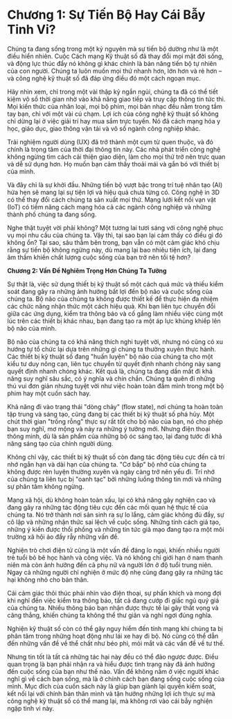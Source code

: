 # Chương 1: Sự Tiến Bộ Hay Cái Bẫy Tinh Vi?

Chúng ta đang sống trong một kỷ nguyên mà sự tiến bộ dường như là một điều hiển nhiên. Cuộc Cách mạng Kỹ thuật số đã thay đổi mọi mặt đời sống, và động lực thúc đẩy nó không gì khác chính là bản năng tiến bộ tự nhiên của con người. Chúng ta luôn muốn mọi thứ nhanh hơn, lớn hơn và rẻ hơn – và công nghệ kỹ thuật số đã đáp ứng điều đó một cách ngoạn mục.

Hãy nhìn xem, chỉ trong một vài thập kỷ ngắn ngủi, chúng ta đã có thể tiết kiệm vô số thời gian nhờ vào khả năng giao tiếp và truy cập thông tin tức thì. Mọi kiến thức của nhân loại, mọi bộ phim, mọi bản nhạc đều nằm trong tầm tay bạn, chỉ với một vài cú chạm. Lợi ích của công nghệ kỹ thuật số không chỉ dừng lại ở việc giải trí hay mua sắm trực tuyến. Nó đã cách mạng hóa y học, giáo dục, giao thông vận tải và vô số ngành công nghiệp khác.

Trải nghiệm người dùng (UX) đã trở thành một cụm từ quen thuộc, và đó chính là trọng tâm của thời đại thông tin này. Các nhà phát triển công nghệ không ngừng tìm cách cải thiện giao diện, làm cho mọi thứ trở nên trực quan và dễ sử dụng hơn. Họ muốn bạn cảm thấy thoải mái và gắn bó với thiết bị của mình.

Và đây chỉ là sự khởi đầu. Những tiến bộ vượt bậc trong trí tuệ nhân tạo (AI) hứa hẹn sẽ mang lại sự tiện lợi và hiệu quả chưa từng có. Công nghệ in 3D có thể thay đổi cách chúng ta sản xuất mọi thứ. Mạng lưới kết nối vạn vật (IoT) có tiềm năng cách mạng hóa cả các ngành công nghiệp và những thành phố chúng ta đang sống.

Nghe thật tuyệt vời phải không? Một tương lai tươi sáng với công nghệ phục vụ mọi nhu cầu của chúng ta. Vậy thì, tại sao bạn lại cảm thấy có điều gì đó không ổn? Tại sao, sâu thẳm bên trong, bạn vẫn có một cảm giác khó chịu rằng sự tiến bộ không ngừng này, dù mang lại bao nhiêu tiện ích, lại đang âm thầm khiến chất lượng cuộc sống của bạn trở nên tồi tệ hơn?

**Chương 2: Vấn Đề Nghiêm Trọng Hơn Chúng Ta Tưởng**

Sự thật là, việc sử dụng thiết bị kỹ thuật số một cách quá mức và thiếu kiểm soát đang gây ra những ảnh hưởng bất lợi đến bộ não và cuộc sống của chúng ta. Bộ não của chúng ta không được thiết kế để thực hiện đa nhiệm các chức năng nhận thức một cách hiệu quả. Khi bạn liên tục chuyển đổi giữa các ứng dụng, kiểm tra thông báo và cố gắng làm nhiều việc cùng một lúc trên các thiết bị khác nhau, bạn đang tạo ra một áp lực khủng khiếp lên bộ não của mình.

Bộ não của chúng ta có khả năng thích nghi tuyệt vời, nhưng nó cũng có xu hướng tự tổ chức lại dựa trên những gì chúng ta thường xuyên thực hành. Các thiết bị kỹ thuật số đang "huấn luyện" bộ não của chúng ta cho một kiểu tư duy nông cạn, liên tục chuyển từ quyết định nhanh chóng này sang quyết định nhanh chóng khác. Kết quả là, chúng ta đang dần mất đi khả năng suy nghĩ sâu sắc, có ý nghĩa và chín chắn. Chúng ta quên đi những thú vui đơn giản nhưng tuyệt vời như việc hoàn toàn đắm mình trong một bộ phim hay một cuốn sách hay.

Khả năng đi vào trạng thái "dòng chảy" (flow state), nơi chúng ta hoàn toàn tập trung và sáng tạo, cũng đang bị các thiết bị kỹ thuật số phá hủy. Một chút thời gian "trống rỗng" thực sự rất tốt cho bộ não của bạn, nó cho phép bạn suy nghĩ, mơ mộng và nảy ra những ý tưởng mới. Nhưng điện thoại thông minh, dù là sản phẩm của những bộ óc sáng tạo, lại đang tước đi khả năng sáng tạo của chính người dùng.

Không chỉ vậy, các thiết bị kỹ thuật số còn đang tác động tiêu cực đến cả trí nhớ ngắn hạn và dài hạn của chúng ta. "Cơ bắp" bộ nhớ của chúng ta không được rèn luyện thường xuyên và ngày càng trở nên yếu đi. Trí nhớ của chúng ta liên tục bị "oanh tạc" bởi những luồng thông tin mới và những sự phân tâm không ngừng.

Mạng xã hội, dù không hoàn toàn xấu, lại có khả năng gây nghiện cao và đang gây ra những tác động tiêu cực đến các mối quan hệ thực tế của chúng ta. Nó trở thành nơi sản sinh ra sự lo lắng, cảm giác không đủ đầy, sự cô lập và những nhận thức sai lệch về cuộc sống. Những tính cách giả tạo, những ý kiến được thổi phồng và những tin tức giả mạo đang tạo ra một môi trường xã hội ảo đầy rẫy những vấn đề.

Nghiện trò chơi điện tử cũng là một vấn đề đáng lo ngại, khiến nhiều người trẻ tuổi bỏ bê học hành và công việc. Và nó không chỉ giới hạn ở nam thanh niên mà còn ảnh hưởng đến cả phụ nữ và người lớn ở độ tuổi trung niên. Ngay cả những người chỉ nghiện ở mức độ nhẹ cũng đang gây ra những tác hại không nhỏ cho bản thân.

Cái cảm giác thôi thúc phải nhìn vào điện thoại, sự phấn khích và mong đợi khi nghĩ đến việc kiểm tra thông báo, tất cả đang cướp đi giấc ngủ quý giá của chúng ta. Nhiều thông báo bạn nhận được thực tế lại gây thất vọng và căng thẳng, khiến chúng ta không thể thư giãn và nghỉ ngơi đúng nghĩa.

Nghiện kỹ thuật số còn có thể gây nguy hiểm đến tính mạng khi chúng ta bị phân tâm trong những hoạt động như lái xe hay đi bộ. Nó cũng có thể dẫn đến những vấn đề về thể chất như béo phì, mỏi mắt và các vấn đề về tư thế.

Nhưng tin tốt là tất cả những tác hại này đều có thể đảo ngược được. Điều quan trọng là bạn phải nhận ra và hiểu được tình trạng này đã ảnh hưởng đến cuộc sống của bạn như thế nào. Vấn đề không nằm ở việc người khác nghĩ gì về cách bạn sống, mà là ở chính cách bạn đang sống cuộc sống của mình. Mục đích của cuốn sách này là giúp bạn giành lại quyền kiểm soát, kết nối lại với chính bản thân mình và tận hưởng những lợi ích thực sự mà công nghệ kỹ thuật số có thể mang lại, mà không rơi vào cái bẫy nghiện ngập tinh vi này.